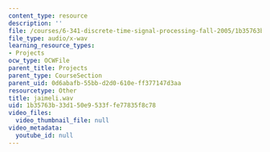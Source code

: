 ```yaml
---
content_type: resource
description: ''
file: /courses/6-341-discrete-time-signal-processing-fall-2005/1b35763b33d150e9533ffe77835f8c78_jaimeli.wav
file_type: audio/x-wav
learning_resource_types:
- Projects
ocw_type: OCWFile
parent_title: Projects
parent_type: CourseSection
parent_uid: 0d6abafb-55bb-d2d0-610e-ff377147d3aa
resourcetype: Other
title: jaimeli.wav
uid: 1b35763b-33d1-50e9-533f-fe77835f8c78
video_files:
  video_thumbnail_file: null
video_metadata:
  youtube_id: null
---
```

